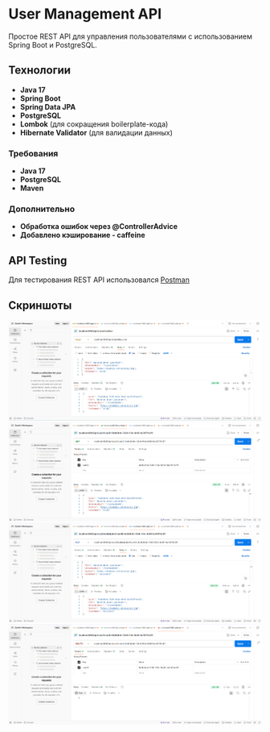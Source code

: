 # User Management API

Простое REST API для управления пользователями с использованием Spring Boot и PostgreSQL.

## Технологии
- **Java 17**
- **Spring Boot**
- **Spring Data JPA**
- **PostgreSQL**
- **Lombok** (для сокращения boilerplate-кода)
- **Hibernate Validator** (для валидации данных)

### Требования
- **Java 17**
- **PostgreSQL**
- **Maven**

### Дополнительно
- **Обработка ошибок через @ControllerAdvice**
- **Добавлено кэширование - caffeine**

## API Testing
Для тестирования REST API использовался [Postman](https://www.postman.com/)

## Скриншоты
![POST](./Postman%20-%20Скриншоты%20для%20ТЗ%20Гурьев/POST.png)
![GET](./Postman%20-%20Скриншоты%20для%20ТЗ%20Гурьев/GET.png)
![PUT](./Postman%20-%20Скриншоты%20для%20ТЗ%20Гурьев/PUT.png)
![DEL](./Postman%20-%20Скриншоты%20для%20ТЗ%20Гурьев/DEL.png)
